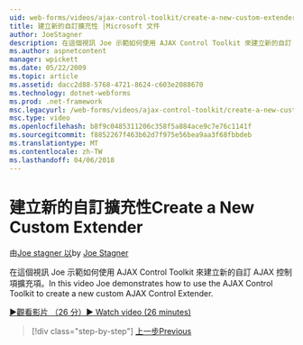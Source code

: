 ```yaml
---
uid: web-forms/videos/ajax-control-toolkit/create-a-new-custom-extender
title: 建立新的自訂擴充性 |Microsoft 文件
author: JoeStagner
description: 在這個視訊 Joe 示範如何使用 AJAX Control Toolkit 來建立新的自訂 AJAX 控制項擴充項。
ms.author: aspnetcontent
manager: wpickett
ms.date: 05/22/2009
ms.topic: article
ms.assetid: dacc2d88-5768-4721-8624-c603e2088670
ms.technology: dotnet-webforms
ms.prod: .net-framework
msc.legacyurl: /web-forms/videos/ajax-control-toolkit/create-a-new-custom-extender
msc.type: video
ms.openlocfilehash: b8f9c0485311206c358f5a884ace9c7e76c1141f
ms.sourcegitcommit: f8852267f463b62d7f975e56bea9aa3f68fbbdeb
ms.translationtype: MT
ms.contentlocale: zh-TW
ms.lasthandoff: 04/06/2018
---
```

<a name="create-a-new-custom-extender"></a><span data-ttu-id="3e55d-103">建立新的自訂擴充性</span><span class="sxs-lookup"><span data-stu-id="3e55d-103">Create a New Custom Extender</span></span>
====================
<span data-ttu-id="3e55d-104">由[Joe stagner 以](https://github.com/JoeStagner)</span><span class="sxs-lookup"><span data-stu-id="3e55d-104">by [Joe Stagner](https://github.com/JoeStagner)</span></span>

<span data-ttu-id="3e55d-105">在這個視訊 Joe 示範如何使用 AJAX Control Toolkit 來建立新的自訂 AJAX 控制項擴充項。</span><span class="sxs-lookup"><span data-stu-id="3e55d-105">In this video Joe demonstrates how to use the AJAX Control Toolkit to create a new custom AJAX Control Extender.</span></span>

[<span data-ttu-id="3e55d-106">&#9654;觀看影片 （26 分）</span><span class="sxs-lookup"><span data-stu-id="3e55d-106">&#9654; Watch video (26 minutes)</span></span>](https://channel9.msdn.com/Blogs/ASP-NET-Site-Videos/create-a-new-custom-extender)

> [!div class="step-by-step"]
> [<span data-ttu-id="3e55d-107">上一步</span><span class="sxs-lookup"><span data-stu-id="3e55d-107">Previous</span></span>](editor-control-custom.md)
